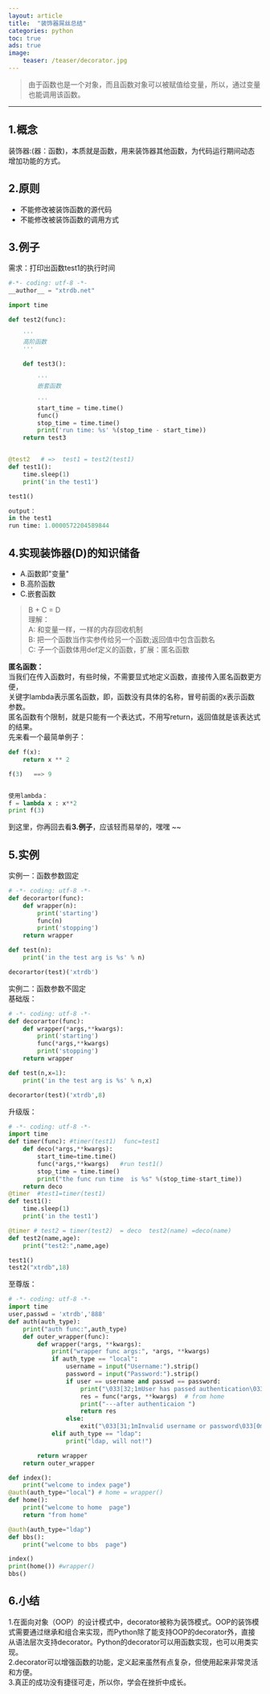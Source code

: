 ```yaml
---
layout: article
title:  "装饰器屌丝总结"
categories: python
toc: true
ads: true
image:
    teaser: /teaser/decorator.jpg
---
```


> 由于函数也是一个对象，而且函数对象可以被赋值给变量，所以，通过变量也能调用该函数。  

---


## 1.概念
装饰器:(器：函数)，本质就是函数，用来装饰器其他函数，为代码运行期间动态增加功能的方式。  

## 2.原则  
- 不能修改被装饰函数的源代码  
- 不能修改被装饰函数的调用方式  

## 3.例子
需求：打印出函数test1的执行时间   

~~~ python
#-*- coding: utf-8 -*-
__author__ = "xtrdb.net"

import time

def test2(func):

    '''
    高阶函数
    '''
    
    def test3():

        '''
        嵌套函数

        '''
        start_time = time.time()
        func()
        stop_time = time.time()
        print('run time: %s' %(stop_time - start_time))
    return test3


@test2   # =>  test1 = test2(test1)
def test1():
    time.sleep(1)
    print('in the test1')

test1()

output：
in the test1
run time: 1.0000572204589844
~~~


## 4.实现装饰器(D)的知识储备    
- A.函数即"变量"  
- B.高阶函数  
- C.嵌套函数  
> B + C = D  
理解：  
A: 和变量一样，一样的内存回收机制  
B: 把一个函数当作实参传给另一个函数;返回值中包含函数名  
C: 子一个函数体用def定义的函数，扩展：匿名函数   

**匿名函数：**  
当我们在传入函数时，有些时候，不需要显式地定义函数，直接传入匿名函数更方便，      
关键字lambda表示匿名函数，即，函数没有具体的名称，冒号前面的x表示函数参数。    
匿名函数有个限制，就是只能有一个表达式，不用写return，返回值就是该表达式的结果。  
先来看一个最简单例子：     
~~~ python
def f(x):
    return x ** 2

f(3)   ==> 9


使用lambda：
f = lambda x : x**2
print f(3)
~~~
到这里，你再回去看**3.例子**，应该轻而易举的，嘿嘿 ~~    

## 5.实例
实例一：函数参数固定
~~~ python
# -*- coding: utf-8 -*-
def decorartor(func):
    def wrapper(n):
        print('starting')
        func(n)
        print('stopping')
    return wrapper

def test(n):
    print('in the test arg is %s' % n)

decorartor(test)('xtrdb')
~~~

实例二：函数参数不固定   
基础版：    
~~~ python
# -*- coding: utf-8 -*-
def decorartor(func):
    def wrapper(*args,**kwargs):
        print('starting')
        func(*args,**kwargs)
        print('stopping')
    return wrapper

def test(n,x=1):
    print('in the test arg is %s' % n,x)

decorartor(test)('xtrdb',8)
~~~  
升级版：    
~~~ python 
# -*- coding: utf-8 -*-
import time
def timer(func): #timer(test1)  func=test1
    def deco(*args,**kwargs):
        start_time=time.time()
        func(*args,**kwargs)   #run test1()
        stop_time = time.time()
        print("the func run time  is %s" %(stop_time-start_time))
    return deco
@timer  #test1=timer(test1)
def test1():
    time.sleep(1)
    print('in the test1')

@timer # test2 = timer(test2)  = deco  test2(name) =deco(name)
def test2(name,age):
    print("test2:",name,age)

test1()
test2("xtrdb",18)
~~~ 
至尊版：    
~~~ python
# -*- coding: utf-8 -*-
import time
user,passwd = 'xtrdb','888'
def auth(auth_type):
    print("auth func:",auth_type)
    def outer_wrapper(func):
        def wrapper(*args, **kwargs):
            print("wrapper func args:", *args, **kwargs)
            if auth_type == "local":
                username = input("Username:").strip()
                password = input("Password:").strip()
                if user == username and passwd == password:
                    print("\033[32;1mUser has passed authentication\033[0m")
                    res = func(*args, **kwargs)  # from home
                    print("---after authenticaion ")
                    return res
                else:
                    exit("\033[31;1mInvalid username or password\033[0m")
            elif auth_type == "ldap":
                print("ldap, will not!")

        return wrapper
    return outer_wrapper

def index():
    print("welcome to index page")
@auth(auth_type="local") # home = wrapper()
def home():
    print("welcome to home  page")
    return "from home"

@auth(auth_type="ldap")
def bbs():
    print("welcome to bbs  page")

index()
print(home()) #wrapper()
bbs()
~~~
## 6.小结
1.在面向对象（OOP）的设计模式中，decorator被称为装饰模式。OOP的装饰模式需要通过继承和组合来实现，而Python除了能支持OOP的decorator外，直接从语法层次支持decorator。Python的decorator可以用函数实现，也可以用类实现。  
2.decorator可以增强函数的功能，定义起来虽然有点复杂，但使用起来非常灵活和方便。     
3.真正的成功没有捷径可走，所以你，学会在挫折中成长。      
